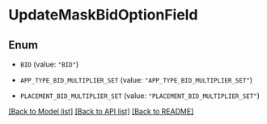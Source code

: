 # UpdateMaskBidOptionField

## Enum


* `BID` (value: `"BID"`)

* `APP_TYPE_BID_MULTIPLIER_SET` (value: `"APP_TYPE_BID_MULTIPLIER_SET"`)

* `PLACEMENT_BID_MULTIPLIER_SET` (value: `"PLACEMENT_BID_MULTIPLIER_SET"`)


[[Back to Model list]](../README.md#documentation-for-models) [[Back to API list]](../README.md#documentation-for-api-endpoints) [[Back to README]](../README.md)


